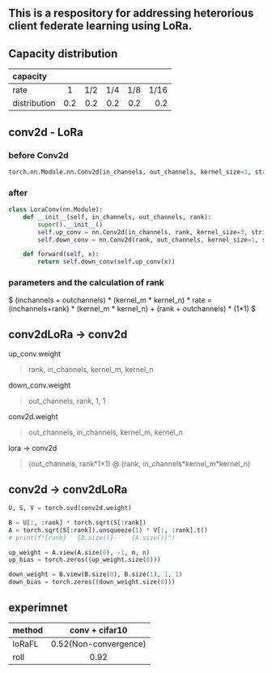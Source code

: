 ## This is a respository for addressing heterorious client federate learning using LoRa.
## Capacity distribution

| capacity |  |  |  |  |  | 
| :----- | :------: | -----: | -----: | -----: | -----: |
| rate |  1 | 1/2 | 1/4 | 1/8 | 1/16 | 
|distribution| 0.2 | 0.2 | 0.2 | 0.2 | 0.2 | 0.2 | 

## conv2d - LoRa
### before Conv2d
```python
torch.nn.Module.nn.Conv2d(in_channels, out_channels, kernel_size=3, stride=1, padding=1)

```
### after

```python
class LoraConv(nn.Module):
    def __init__(self, in_channels, out_channels, rank):
        super().__init__()
        self.up_conv = nn.Conv2d(in_channels, rank, kernel_size=3, stride=1, padding=1)
        self.down_conv = nn.Conv2d(rank, out_channels, kernel_size=1, stride=1, padding=1)

    def forward(self, x):
        return self.down_conv(self.up_conv(x))
```
### parameters and the calculation of rank
$
(inchannels + outchannels) * (kernel_m * kernel_n) * rate = (inchannels+rank) * (kernel_m * kernel_n) + (rank + outchannels) * (1*1)
$

## conv2dLoRa -> conv2d
up_conv.weight
> rank, in_channels, kernel_m, kernel_n

down_conv.weight
> out_channels, rank, 1, 1

conv2d.weight
> out_channels, in_channels, kernel_m, kernel_n

lora -> conv2d
> (out_channels, rank\*1\*1) @ (rank, in_channels\*kernel_m\*kernel_n)

## conv2d -> conv2dLoRa
```python
U, S, V = torch.svd(conv2d.weight)

B = U[:, :rank] * torch.sqrt(S[:rank])
A = torch.sqrt(S[:rank]).unsqueeze(1) * V[:, :rank].t()
# print(f"{rank}   {B.size()}     {A.size()}")

up_weight = A.view(A.size(0), -1, m, n)
up_bias = torch.zeros((up_weight.size(0)))

down_weight = B.view(B.size(0), B.size(1), 1, 1)
down_bias = torch.zeros((down_weight.size(0)))
```

## experimnet
| method | conv + cifar10 |  
| :----- | :------: | 
| loRaFL | 0.52(Non-convergence)  |  
| roll | 0.92  | 




